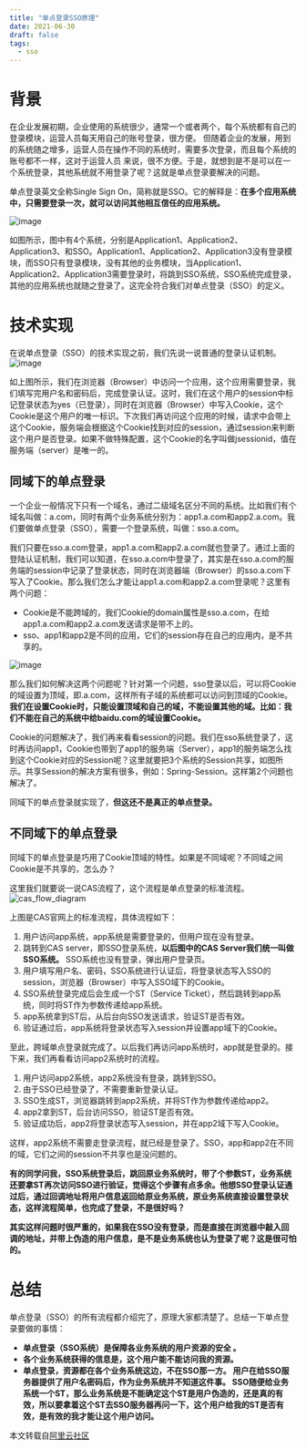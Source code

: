 ```yaml
---
title: "单点登录SSO原理"
date: 2021-06-30
draft: false
tags:
  - sso
---
```

# 背景

在企业发展初期，企业使用的系统很少，通常一个或者两个，每个系统都有自己的登录模块，运营人员每天用自己的账号登录，很方便。
但随着企业的发展，用到的系统随之增多，运营人员在操作不同的系统时，需要多次登录，而且每个系统的账号都不一样，这对于运营人员
来说，很不方便。于是，就想到是不是可以在一个系统登录，其他系统就不用登录了呢？这就是单点登录要解决的问题。

单点登录英文全称Single Sign On，简称就是SSO。它的解释是：**在多个应用系统中，只需要登录一次，就可以访问其他相互信任的应用系统。**

![image](/uploads/2021/12/4189258478.png)

如图所示，图中有4个系统，分别是Application1、Application2、Application3、和SSO。Application1、Application2、Application3没有登录模块，而SSO只有登录模块，没有其他的业务模块，当Application1、Application2、Application3需要登录时，将跳到SSO系统，SSO系统完成登录，其他的应用系统也就随之登录了。这完全符合我们对单点登录（SSO）的定义。

# 技术实现

在说单点登录（SSO）的技术实现之前，我们先说一说普通的登录认证机制。
![image](/uploads/2021/12/3323317127.png)

如上图所示，我们在浏览器（Browser）中访问一个应用，这个应用需要登录，我们填写完用户名和密码后，完成登录认证。这时，我们在这个用户的session中标记登录状态为yes（已登录），同时在浏览器（Browser）中写入Cookie，这个Cookie是这个用户的唯一标识。下次我们再访问这个应用的时候，请求中会带上这个Cookie，服务端会根据这个Cookie找到对应的session，通过session来判断这个用户是否登录。如果不做特殊配置，这个Cookie的名字叫做jsessionid，值在服务端（server）是唯一的。

## 同域下的单点登录

一个企业一般情况下只有一个域名，通过二级域名区分不同的系统。比如我们有个域名叫做：a.com，同时有两个业务系统分别为：app1.a.com和app2.a.com。我们要做单点登录（SSO），需要一个登录系统，叫做：sso.a.com。

我们只要在sso.a.com登录，app1.a.com和app2.a.com就也登录了。通过上面的登陆认证机制，我们可以知道，在sso.a.com中登录了，其实是在sso.a.com的服务端的session中记录了登录状态，同时在浏览器端（Browser）的sso.a.com下写入了Cookie。那么我们怎么才能让app1.a.com和app2.a.com登录呢？这里有两个问题：

* Cookie是不能跨域的，我们Cookie的domain属性是sso.a.com，在给app1.a.com和app2.a.com发送请求是带不上的。
* sso、app1和app2是不同的应用，它们的session存在自己的应用内，是不共享的。

![image](/uploads/2021/12/2545538219.png)

那么我们如何解决这两个问题呢？针对第一个问题，sso登录以后，可以将Cookie的域设置为顶域，即.a.com，这样所有子域的系统都可以访问到顶域的Cookie。**我们在设置Cookie时，只能设置顶域和自己的域，不能设置其他的域。比如：我们不能在自己的系统中给baidu.com的域设置Cookie。**

Cookie的问题解决了，我们再来看看session的问题。我们在sso系统登录了，这时再访问app1，Cookie也带到了app1的服务端（Server），app1的服务端怎么找到这个Cookie对应的Session呢？这里就要把3个系统的Session共享，如图所示。共享Session的解决方案有很多，例如：Spring-Session。这样第2个问题也解决了。

同域下的单点登录就实现了，**但这还不是真正的单点登录。**

## 不同域下的单点登录

同域下的单点登录是巧用了Cookie顶域的特性。如果是不同域呢？不同域之间Cookie是不共享的，怎么办？

这里我们就要说一说CAS流程了，这个流程是单点登录的标准流程。
![cas_flow_diagram](/uploads/2021/12/1297220254.png)

上图是CAS官网上的标准流程，具体流程如下：

1. 用户访问app系统，app系统是需要登录的，但用户现在没有登录。
2. 跳转到CAS server，即SSO登录系统，**以后图中的CAS Server我们统一叫做SSO系统。** SSO系统也没有登录，弹出用户登录页。
3. 用户填写用户名、密码，SSO系统进行认证后，将登录状态写入SSO的session，浏览器（Browser）中写入SSO域下的Cookie。
4. SSO系统登录完成后会生成一个ST（Service Ticket），然后跳转到app系统，同时将ST作为参数传递给app系统。
5. app系统拿到ST后，从后台向SSO发送请求，验证ST是否有效。
6. 验证通过后，app系统将登录状态写入session并设置app域下的Cookie。

至此，跨域单点登录就完成了。以后我们再访问app系统时，app就是登录的。接下来，我们再看看访问app2系统时的流程。

1. 用户访问app2系统，app2系统没有登录，跳转到SSO。
2. 由于SSO已经登录了，不需要重新登录认证。
3. SSO生成ST，浏览器跳转到app2系统，并将ST作为参数传递给app2。
4. app2拿到ST，后台访问SSO，验证ST是否有效。
5. 验证成功后，app2将登录状态写入session，并在app2域下写入Cookie。

这样，app2系统不需要走登录流程，就已经是登录了。SSO，app和app2在不同的域，它们之间的session不共享也是没问题的。

**有的同学问我，SSO系统登录后，跳回原业务系统时，带了个参数ST，业务系统还要拿ST再次访问SSO进行验证，觉得这个步骤有点多余。他想SSO登录认证通过后，通过回调地址将用户信息返回给原业务系统，原业务系统直接设置登录状态，这样流程简单，也完成了登录，不是很好吗？**

**其实这样问题时很严重的，如果我在SSO没有登录，而是直接在浏览器中敲入回调的地址，并带上伪造的用户信息，是不是业务系统也认为登录了呢？这是很可怕的。**

# 总结

单点登录（SSO）的所有流程都介绍完了，原理大家都清楚了。总结一下单点登录要做的事情：

* **单点登录（SSO系统）是保障各业务系统的用户资源的安全 。**
* **各个业务系统获得的信息是，这个用户能不能访问我的资源。**
* **单点登录，资源都在各个业务系统这边，不在SSO那一方。 用户在给SSO服务器提供了用户名密码后，作为业务系统并不知道这件事。 SSO随便给业务系统一个ST，那么业务系统是不能确定这个ST是用户伪造的，还是真的有效，所以要拿着这个ST去SSO服务器再问一下，这个用户给我的ST是否有效，是有效的我才能让这个用户访问。**

本文转载自[阿里云社区](https://developer.aliyun.com/article/636281)
